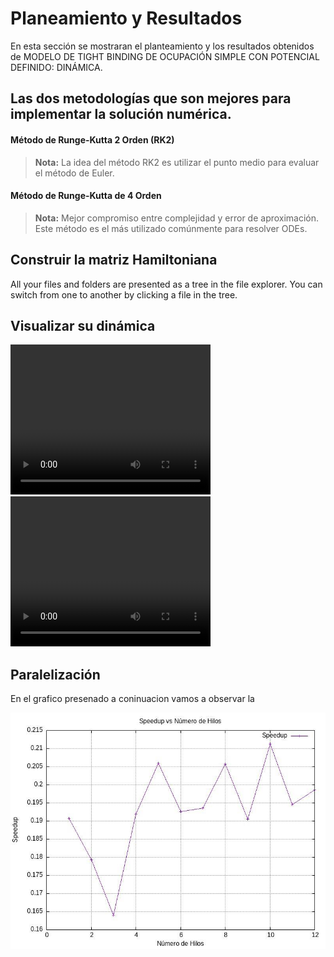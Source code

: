 # Planeamiento  y Resultados 

En esta sección se mostraran el planteamiento y los resultados obtenidos de MODELO DE TIGHT BINDING DE OCUPACIÓN SIMPLE CON POTENCIAL DEFINIDO: DINÁMICA.    


## Las dos metodologías que son mejores para implementar la solución numérica.

####  Método de Runge-Kutta 2  Orden (RK2)


> **Nota:** La idea del método RK2 es utilizar el punto medio para evaluar el método de Euler.

#### Método de Runge-Kutta de 4 Orden
> **Nota:** Mejor compromiso entre complejidad y error de aproximación. Este método es el más utilizado comúnmente para resolver ODEs.

## Construir la matriz Hamiltoniana

All your files and folders are presented as a tree in the file explorer. You can switch from one to another by clicking a file in the tree.

## Visualizar su dinámica

<video width="320" height="240" controls>
  <source src="1.mp4" type="video/mp4">
  Tu navegador no soporta la etiqueta de video.
</video>

<video width="320" height="240" controls>
  <source src="2.mp4" type="2/mp4">
  Tu navegador no soporta la etiqueta de video.
</video>

## Paralelización 
En el grafico presenado a coninuacion vamos a observar la
<div>
<img src="paralelizacion.jpeg"/>
</div>
